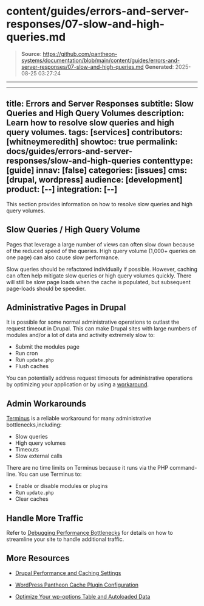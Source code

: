 # content/guides/errors-and-server-responses/07-slow-and-high-queries.md

> **Source**: https://github.com/pantheon-systems/documentation/blob/main/content/guides/errors-and-server-responses/07-slow-and-high-queries.md
> **Generated**: 2025-08-25 03:27:24

---

---
title: Errors and Server Responses
subtitle: Slow Queries and High Query Volumes
description: Learn how to resolve slow queries and high query volumes.
tags: [services]
contributors: [whitneymeredith]
showtoc: true
permalink: docs/guides/errors-and-server-responses/slow-and-high-queries
contenttype: [guide]
innav: [false]
categories: [issues]
cms: [drupal, wordpress]
audience: [development]
product: [--]
integration: [--]
---

This section provides information on how to resolve slow queries and high query volumes.

## Slow Queries / High Query Volume

Pages that leverage a large number of views can often slow down because of the reduced speed of the queries. High query volume (1,000+ queries on one page) can also cause slow performance.

Slow queries should be refactored individually if possible. However, caching can often help mitigate slow queries or high query volumes quickly. There will still be slow page loads when the cache is populated, but subsequent page-loads should be speedier.

## Administrative Pages in Drupal

It is possible for some normal administrative operations to outlast the request timeout in Drupal. This can make Drupal sites with large numbers of modules and/or a lot of data and activity extremely slow to:

- Submit the modules page
- Run cron
- Run `update.php`
- Flush caches

You can potentially address request timeouts for administrative operations by optimizing your application or by using a [workaround](#admin-workarounds). 

## Admin Workarounds

[Terminus](/terminus) is a reliable workaround for many administrative bottlenecks,including:

- Slow queries
- High query volumes
- Timeouts
- Slow external calls

There are no time limits on Terminus because it runs via the PHP command-line. You can use Terminus to:

- Enable or disable modules or plugins
- Run `update.php`
- Clear caches

## Handle More Traffic

Refer to [Debugging Performance Bottlenecks](/debug-slow-performance) for details on how to streamline your site to handle additional traffic.

## More Resources

- [Drupal Performance and Caching Settings](/drupal-cache)

- [WordPress Pantheon Cache Plugin Configuration](/guides/wordpress-configurations/wordpress-cache-plugin)

- [Optimize Your wp-options Table and Autoloaded Data](/optimize-wp-options-table-autoloaded-data)